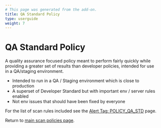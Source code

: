 ```yaml
---
# This page was generated from the add-on.
title: QA Standard Policy
type: userguide
weight: 7
---
```


# QA Standard Policy

A quality assurance focused policy meant to perform fairly quickly while providing a greater set of results than developer policies, intended for use in a QA/staging environment.

* Intended to run in a QA / Staging environment which is close to production
* A superset of Developer Standard but with important env / server rules enabled
* Not env issues that should have been fixed by everyone


For the list of scan rules included see the [Alert Tag: POLICY_QA_STD](/alerttags/policy_qa_std/) page.


Return to [main scan policies page](/docs/desktop/addons/scan-policies/).
